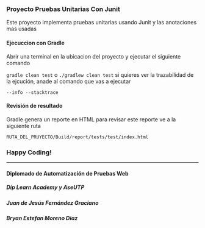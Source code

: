 ### Proyecto Pruebas Unitarias Con Junit

Este proyecto implementa pruebas unitarias usando Junit  y las anotaciones  mas  usadas

####  Ejecuccion con Gradle

Abrir una terminal en la ubicacion del proyecto  y ejecutar el siguiente comando

`gradle clean test`
o
`./gradlew clean test`
si quieres ver la trazabilidad de la ejcución, anade al comando que vas a ejecutar

`--info --stacktrace`

#### Revisión de resultado

Gradle genera un reporte en HTML para revisar este reporte ve a la siguiente ruta

`RUTA_DEL_PRUYECTO/Build/report/tests/test/index.html`

### Happy Coding!


------------



#### Diplomado de Automatización de Pruebas Web
##### Dip Learn Academy y AseUTP
##### Juan de Jesús Fernández Graciano
##### Bryan Estefan Moreno Diaz

